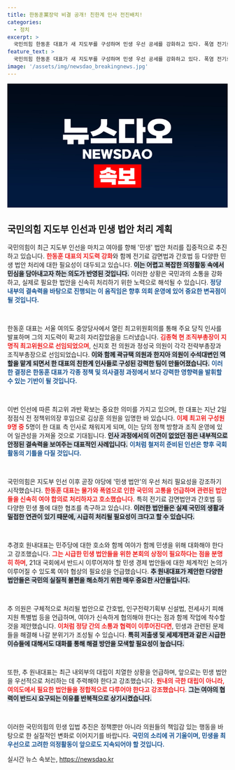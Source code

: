 ```yaml
---
title: 한동훈黨장악 비결 공개! 친한계 인사 전진배치!
categories:
  - 정치
excerpt: >
  국민의힘 한동훈 대표가 새 지도부를 구성하며 민생 우선 공세를 강화하고 있다. 폭염 전기료 감면법과 간호법 등 민생법안 신속 처리를 촉구하며, 야당과의 협력을 부탁하는 한 대표의 전략이 주목된다.
feature_text: >
  국민의힘 한동훈 대표가 새 지도부를 구성하며 민생 우선 공세를 강화하고 있다. 폭염 전기료 감면법과 간호법 등 민생법안 신속 처리를 촉구하며, 야당과의 협력을 부탁하는 한 대표의 전략이 주목된다.
image: '/assets/img/newsdao_breakingnews.jpg'
---
```


<p><img src="/assets/img/newsdao_breakingnews.jpg" alt="bookingtag 속보" /></p>

<h2 data-ke-size="size26">국민의힘 지도부 인선과 민생 법안 처리 계획</h2>

<p>국민의힘이 최근 지도부 인선을 마치고 여야를 향해 '민생' 법안 처리를 집중적으로 추진하고 있습니다. <b><span style="color: #ee2323;">한동훈 대표의 지도력 강화</span></b>와 함께 전기료 감면법과 간호법 등 다양한 민생 법안 처리에 대한 필요성이 대두되고 있습니다. <b><span style="background-color: #21538527;">이는 어렵고 복잡한 의정활동 속에서 민심을 담아내고자 하는 의도가 반영된 것입니다.</span></b> 이러한 상황은 국민과의 소통을 강화하고, 실제로 필요한 법안을 신속히 처리하기 위한 노력으로 해석될 수 있습니다. <b><span style="color: #1a5490;">정당 내부의 결속력을 바탕으로 진행되는 이 움직임은 향후 의회 운영에 있어 중요한 변곡점이 될 것입니다.</span></b></p>

<p data-ke-size="size16">&nbsp;</p>

<p>한동훈 대표는 서울 여의도 중앙당사에서 열린 최고위원회의를 통해 주요 당직 인사를 발표하며 그의 지도력이 확고히 자리잡았음을 드러냈습니다. <b><span style="color: #ee2323;">김종혁 현 조직부총장이 지명직 최고위원으로 선임되었으며</span></b>, 신지호 전 의원과 정성국 의원이 각각 전략부총장과 조직부총장으로 선임되었습니다. <b><span style="background-color: #21538527;">이와 함께 곽규택 의원과 한지아 의원이 수석대변인 역할을 맡게 되면서 한 대표의 친한계 인사들로 구성된 강력한 팀이 만들어졌습니다.</span></b> <b><span style="color: #1a5490;">이러한 결정은 한동훈 대표가 각종 정책 및 의사결정 과정에서 보다 강력한 영향력을 발휘할 수 있는 기반이 될 것입니다.</span></b> </p>

<p data-ke-size="size16">&nbsp;</p>

<p>이번 인선에 따른 최고위 과반 확보는 중요한 의미를 가지고 있으며, 한 대표는 지난 2일 정점식 전 정책위의장 후임으로 김상훈 의원을 임명한 바 있습니다. <b><span style="color: #ee2323;">이제 최고위 구성원 9명 중</span></b> 5명이 한 대표 측 인사로 채워지게 되며, 이는 당의 정책 방향과 조직 운영에 있어 일관성을 가져올 것으로 기대됩니다. <b><span style="background-color: #21538527;">인사 과정에서의 이견이 없었던 점은 내부적으로 안정된 결속력을 보여주는 대표적인 사례입니다.</span></b> <b><span style="color: #1a5490;">이처럼 철저히 준비된 인선은 향후 국회 활동의 기틀을 다질 것입니다.</span></b></p>

<p data-ke-size="size16">&nbsp;</p>

<p>국민의힘은 지도부 인선 이후 곧장 야당에 '민생 법안'의 우선 처리 필요성을 강조하기 시작했습니다. <b><span style="color: #ee2323;">한동훈 대표는 물가와 폭염으로 인한 국민의 고통을 언급하며 관련된 법안들을 신속히 여야 합의로 처리하자고 호소했습니다.</span></b> 특히 전기료 감면법안과 간호법 등 다양한 민생 풀에 대한 협조를 촉구하고 있습니다. <b><span style="background-color: #21538527;">이러한 법안들은 실제 국민의 생활과 밀접한 연관이 있기 때문에, 시급히 처리될 필요성이 크다고 할 수 있습니다.</span></b></p>

<p data-ke-size="size16">&nbsp;</p>

<p>추경호 원내대표는 민주당에 대한 호소와 함께 여야가 함께 민생을 위해 대화해야 한다고 강조했습니다. <b><span style="color: #ee2323;">그는 시급한 민생 법안들을 위한 본회의 상정이 필요하다는 점을 분명히 하며</span></b>, 21대 국회에서 반드시 이루어져야 할 민생 경제 법안들에 대한 체계적인 논의가 이루어질 수 있도록 여야 협상의 필요성을 언급했습니다. <b><span style="background-color: #21538527;">추 원내대표가 제안한 다양한 법안들은 국민의 실질적 불편을 해소하기 위한 매우 중요한 사안들입니다.</span></b></p>

<p data-ke-size="size16">&nbsp;</p>

<p>추 의원은 구체적으로 처리될 법안으로 간호법, 인구전략기획부 신설법, 전세사기 피해지원 특별법 등을 언급하며, 여야가 신속하게 협의해야 한다는 점과 함께 작업에 착수할 것을 제안했습니다. <b><span style="color: #ee2323;">이처럼 정당 간의 소통과 협력이 이루어진다면</span></b>, 민생과 관련된 문제들을 해결해 나갈 분위기가 조성될 수 있습니다. <b><span style="background-color: #21538527;">특히 저출생 및 세제개편과 같은 시급한 이슈들에 대해서도 대화를 통해 해결 방안을 모색할 필요성이 높습니다.</span></b></p>

<p data-ke-size="size16">&nbsp;</p>

<p>또한, 추 원내대표는 최근 내외부의 대립이 치열한 상황을 언급하며, 앞으로는 민생 법안을 우선적으로 처리하는 데 주력해야 한다고 강조했습니다. <b><span style="color: #ee2323;">원내의 극한 대립이 아니라, 여의도에서 필요한 법안들을 정합적으로 다루어야 한다고 강조했습니다</span></b>. <b><span style="background-color: #21538527;">그는 여야의 협력이 반드시 요구되는 이유를 반복적으로 상기시켰습니다.</span></b></p>

<p data-ke-size="size16">&nbsp;</p>

<p>이러한 국민의힘의 민생 입법 추진은 정책뿐만 아니라 의원들의 책임감 있는 행동을 바탕으로 한 실질적인 변화로 이어지기를 바랍니다. <b><span style="color: #1a5490;">국민의 소리에 귀 기울이며, 민생을 최우선으로 고려한 의정활동이 앞으로도 지속되어야 할 것입니다.</span></b></p>
실시간 뉴스 속보는, <a href="https://newsdao.kr" rel="dofollow">https://newsdao.kr</a>


